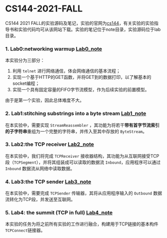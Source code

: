 # CS144-2021-FALL
CS144 2021 FALL的实验源码及笔记，实验的官网为[cs144](https://cs144.github.io/)，有关实验的实验指导书和实验代码均可从该网站下载。实验的笔记位于note目录，实验源码位于lab目录。

### 1. Lab0:networking warmup  [Lab0_note](https://github.com/jlu-xiurui/CS144-2021-FALL/blob/main/note/Lab%200.md) 

本实验分为三部分：

1. 利用 `telnet` 进行网络通信，体会网络通信的基本流程；
2. 实现一个基于HTTP的GET函数，并将GET到的数据打印，以了解基本的socket编程；
3. 实现一个具有固定容量的FIFO字节流模型，作为后续实验的前置模型。

由于是第一个实验，因此总体难度不大。

### 2. Lab1:stitching substrings into a byte stream  [Lab1_note](https://github.com/jlu-xiurui/CS144-2021-FALL/blob/main/note/Lab%201.md) 

在本实验中，需要实现 `StreamReassembler` ，其功能为将若干**带有首字节流索引的子字符串**重组为一个完整的字符串，并传入至其中存放的  `ByteStream`。

### 3. Lab2:the TCP receiver  [Lab2_note](https://github.com/jlu-xiurui/CS144-2021-FALL/blob/main/note/Lab%202.md) 

在本实验中，我们将完成 `TCPReceiver` 接收器结构，其功能为从互联网接受TCP段（`TCPSegment`），并将其组装成可以读取的数据流 `Inbound`，应用程序可以通过 `Inbound` 数据流从网络中读取数据。

### 4. Lab3:the TCP sender  [Lab3_note](https://github.com/jlu-xiurui/CS144-2021-FALL/blob/main/note/Lab%203.md) 

在本实验中，需要完成 `TCPSender` 传输器，其将从应用程序输入的 `Outbound` 数据流转化为TCP段，并发送至互联网。

### 5. Lab4: the summit (TCP in full)  [Lab4_note](https://github.com/jlu-xiurui/CS144-2021-FALL/blob/main/note/Lab%204.md) 

本实验的任务为将之前所有实验的工作进行融合，构建用于TCP链接的基本构件`TCPConnect`链接器。
